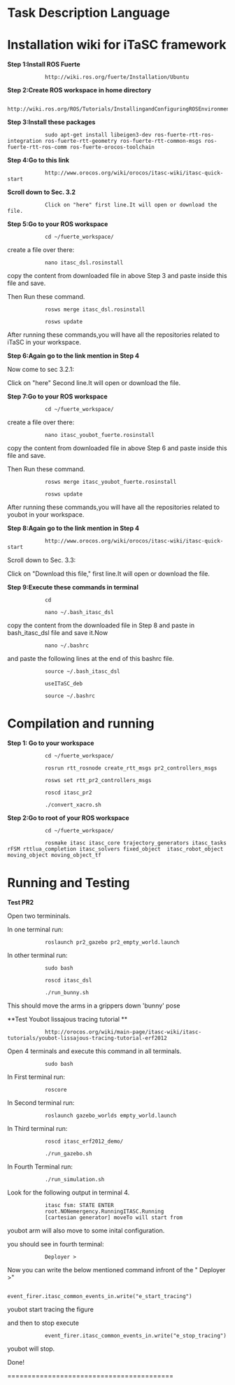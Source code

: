 Task Description Language
=========================

Installation wiki for iTaSC framework
======================================

**Step 1:Install ROS Fuerte**

				http://wiki.ros.org/fuerte/Installation/Ubuntu

**Step 2:Create ROS workspace in home directory**

				http://wiki.ros.org/ROS/Tutorials/InstallingandConfiguringROSEnvironment

**Step 3:Install these packages**

				sudo apt-get install libeigen3-dev ros-fuerte-rtt-ros-integration ros-fuerte-rtt-geometry ros-fuerte-rtt-common-msgs ros-fuerte-rtt-ros-comm ros-fuerte-orocos-toolchain

**Step 4:Go to this link**

				http://www.orocos.org/wiki/orocos/itasc-wiki/itasc-quick-start

**Scroll down to Sec. 3.2**

				Click on "here" first line.It will open or download the file.

**Step 5:Go to your ROS workspace**

				cd ~/fuerte_workspace/

create a file over there:

				nano itasc_dsl.rosinstall

copy the content from downloaded file in above Step 3 and paste inside this file and save.

Then Run these command.

				rosws merge itasc_dsl.rosinstall

				rosws update

After running these commands,you will have all the repositories related to iTaSC in your workspace.

**Step 6:Again go to the link mention in Step 4**

Now come to sec 3.2.1:

Click on "here" Second line.It will open or download the file.

**Step 7:Go to your ROS workspace**

				cd ~/fuerte_workspace/

create a file over there:

				nano itasc_youbot_fuerte.rosinstall

copy the content from downloaded file in above Step 6 and paste inside this file and save.

Then Run these command.

				rosws merge itasc_youbot_fuerte.rosinstall

				rosws update

After running these commands,you will have all the repositories related to youbot in your workspace.

**Step 8:Again go to the link mention in Step 4**

				http://www.orocos.org/wiki/orocos/itasc-wiki/itasc-quick-start

Scroll down to Sec. 3.3:

Click on "Download this file," first line.It will open or download the file.

**Step 9:Execute these commands in terminal**

				cd

				nano ~/.bash_itasc_dsl

copy the content from the downloaded file in Step 8 and paste in bash_itasc_dsl file and save it.Now

				nano ~/.bashrc

and paste the following lines at the end of this bashrc file.

				source ~/.bash_itasc_dsl

				useITaSC_deb

				source ~/.bashrc


Compilation and running
==========================

**Step 1: Go to your workspace**

				cd ~/fuerte_workspace/

				rosrun rtt_rosnode create_rtt_msgs pr2_controllers_msgs

				rosws set rtt_pr2_controllers_msgs

				roscd itasc_pr2

				./convert_xacro.sh

**Step 2:Go to root of your ROS workspace**

				cd ~/fuerte_workspace/

				rosmake itasc itasc_core trajectory_generators itasc_tasks rFSM rttlua_completion itasc_solvers fixed_object  itasc_robot_object moving_object moving_object_tf

Running and Testing
==========================
**Test PR2**

Open two termininals.

In one terminal run:

				roslaunch pr2_gazebo pr2_empty_world.launch

In other terminal run:

				sudo bash

				roscd itasc_dsl

				./run_bunny.sh

This should move the arms in a grippers down 'bunny' pose

**Test Youbot lissajous tracing tutorial **

				http://orocos.org/wiki/main-page/itasc-wiki/itasc-tutorials/youbot-lissajous-tracing-tutorial-erf2012

Open 4 terminals and execute this command in all terminals.

				sudo bash 

In First terminal run:

				roscore

In Second terminal run:

				roslaunch gazebo_worlds empty_world.launch

In Third terminal run:

				roscd itasc_erf2012_demo/

				./run_gazebo.sh

In Fourth Terminal run:

				./run_simulation.sh

Look for the following output in terminal 4.

				itasc fsm: STATE ENTER
				root.NONemergency.RunningITASC.Running
				[cartesian generator] moveTo will start from

youbot arm will also move to some inital configuration.

you should see in fourth terminal: 

				Deployer > 

Now you can write the below mentioned command infront of the " Deployer >"

				event_firer.itasc_common_events_in.write("e_start_tracing")

youbot start tracing the figure

and then to stop execute  

				event_firer.itasc_common_events_in.write("e_stop_tracing")

youbot will stop.

Done!

=========================================






